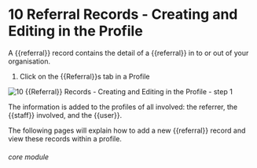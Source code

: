 # 10 Referral Records - Creating and Editing in the Profile

A {{referral}} record contains the detail of a {{referral}} in to or out of your organisation.  

1. Click on the {{Referral}}s tab in a Profile

![10 {{Referral}} Records - Creating and Editing in the Profile - step 1](10_Referral_Records_-_Creating_and_Editing_in_the_Profile_im_1.png)

The information is added to the profiles of all involved: the referrer, the {{staff}} involved, and the {{user}}.

The following pages will explain how to add a new {{referral}} record and view these records within a profile.


###### core module
